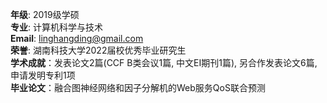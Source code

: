 **年级**: 2019级学硕  
**专业**: 计算机科学与技术  
**Email**: linghangding@gmail.com  
**荣誉**: 湖南科技大学2022届校优秀毕业研究生  
**学术成就**：发表论文2篇(CCF B类会议1篇, 中文EI期刊1篇), 另合作发表论文6篇, 申请发明专利1项  
**毕业论文**：融合图神经网络和因子分解机的Web服务QoS联合预测
